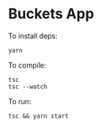 # Buckets App

To install deps:

    yarn

To compile:

    tsc
    tsc --watch


To run:

    tsc && yarn start


